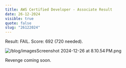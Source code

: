 ```yaml
---
title: AWS Certified Developer - Associate Result
date: 26-12-2024
visible: true
quote: false
slug: "26122024"
---
```


Result: FAIL.
Score: 692 (720 needed).

<img src="/blog/imagesScreenshot 2024-12-26 at 8.10.54 PM.png" alt="/blog/imagesScreenshot 2024-12-26 at 8.10.54 PM.png" />

Revenge coming soon.
